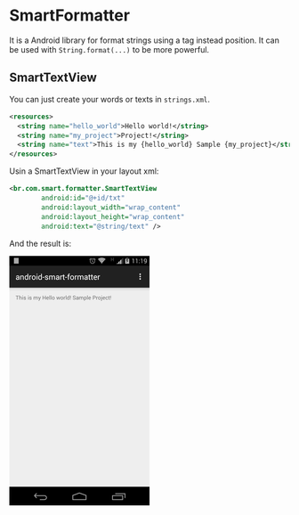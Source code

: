 # SmartFormatter

It is a Android library for format strings using a tag instead position. It can be used with `String.format(...)` to be more powerful.

## SmartTextView

You can just create your words or texts in `strings.xml`.

```xml
<resources>
  <string name="hello_world">Hello world!</string>
  <string name="my_project">Project!</string>
  <string name="text">This is my {hello_world} Sample {my_project}</string>
</resources>
```

Usin a SmartTextView in your layout xml:

```xml
<br.com.smart.formatter.SmartTextView
        android:id="@+id/txt"
        android:layout_width="wrap_content"
        android:layout_height="wrap_content"
        android:text="@string/text" />
```

And the result is:

![Screenshots](https://raw.githubusercontent.com/alexandreant/SmartFormatter/master/readme-assets/screenshot.png)

